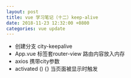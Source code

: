 ```yaml
---
layout: post
title: vue 学习笔记（十二）keep-alive
date: 2018-11-23 12:32:00 +0800
categories: vue update
---
```

+ 创建分支  city-keepalive
+ App.vue <keep-alive> 标签套router-view  路由内容放入内存
+ axios 携带city参数
+ activated () {}  当页面被显示时触发
